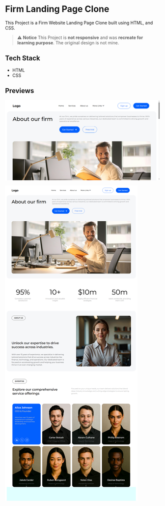 # Firm Landing Page Clone

This Project is a Firm Website Landing Page Clone built using HTML, and CSS.

> ⚠ **Notice** This Project is **not responsive** and was **recreate for learning purpose**. The original design is not mine.

## Tech Stack

- HTML
- CSS

## Previews

![Preview 1](./assets/2025-10-09%2017.57.27%20127.0.0.1%207f8cb0ac5cf4.png)

![Preview 2](./assets/2025-10-09%2017.40.32%20127.0.0.1%20f8b3faa9c567.png)